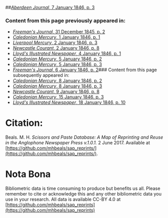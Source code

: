 ##[*Aberdeen Journal*, 7 January 1846, p. 3](https://mhbeals.github.io/sap_html/Aberdeen-Journal/Aberdeen-Journal-7-January-1846-p-3)

### Content from this page previously appeared in:
+ [*Freeman's Journal*, 31 December 1845, p. 2](https://mhbeals.github.io/sap_html/Freeman's-Journal/Freeman's-Journal-31-December-1845-p-2)
+ [*Caledonian Mercury*, 1 January 1846, p. 1](https://mhbeals.github.io/sap_html/Caledonian-Mercury/Caledonian-Mercury-1-January-1846-p-1)
+ [*Liverpool Mercury*, 2 January 1846, p. 3](https://mhbeals.github.io/sap_html/Liverpool-Mercury/Liverpool-Mercury-2-January-1846-p-3)
+ [*Newcastle Courant*, 2 January 1846, p. 8](https://mhbeals.github.io/sap_html/Newcastle-Courant/Newcastle-Courant-2-January-1846-p-8)
+ [*Lloyd's Illustrated Newspaper*, 4 January 1846, p. 1](https://mhbeals.github.io/sap_html/Lloyd's-Illustrated-Newspaper/Lloyd's-Illustrated-Newspaper-4-January-1846-p-1)
+ [*Caledonian Mercury*, 5 January 1846, p. 2](https://mhbeals.github.io/sap_html/Caledonian-Mercury/Caledonian-Mercury-5-January-1846-p-2)
+ [*Caledonian Mercury*, 5 January 1846, p. 3](https://mhbeals.github.io/sap_html/Caledonian-Mercury/Caledonian-Mercury-5-January-1846-p-3)
+ [*Freeman's Journal*, 6 January 1846, p. 2](https://mhbeals.github.io/sap_html/Freeman's-Journal/Freeman's-Journal-6-January-1846-p-2)### Content from this page subsequently appeared in:
+ [*Caledonian Mercury*, 8 January 1846, p. 2](https://mhbeals.github.io/sap_html/Caledonian-Mercury/Caledonian-Mercury-8-January-1846-p-2)
+ [*Caledonian Mercury*, 8 January 1846, p. 3](https://mhbeals.github.io/sap_html/Caledonian-Mercury/Caledonian-Mercury-8-January-1846-p-3)
+ [*Newcastle Courant*, 9 January 1846, p. 8](https://mhbeals.github.io/sap_html/Newcastle-Courant/Newcastle-Courant-9-January-1846-p-8)
+ [*Caledonian Mercury*, 15 January 1846, p. 3](https://mhbeals.github.io/sap_html/Caledonian-Mercury/Caledonian-Mercury-15-January-1846-p-3)
+ [*Lloyd's Illustrated Newspaper*, 18 January 1846, p. 10](https://mhbeals.github.io/sap_html/Lloyd's-Illustrated-Newspaper/Lloyd's-Illustrated-Newspaper-18-January-1846-p-10)
                    
# Citation: 

Beals. M. H. *Scissors and Paste Database: A Map of Reprinting and Reuse in the Anglophone Newspaper Press v.1.0.1.* 2 June 2017. Available at [https://github.com/mhbeals/sap_reprints/](https://github.com/mhbeals/sap_reprints/). 
                    
# Nota Bona

Bibliometric data is time consuming to produce but benefits us all. Please remember to cite or acknowledge this and any other bibliometric data you use in your research. All data is available CC-BY 4.0 at [https://github.com/mhbeals/sap_reprints](https://github.com/mhbeals/sap_reprints)
